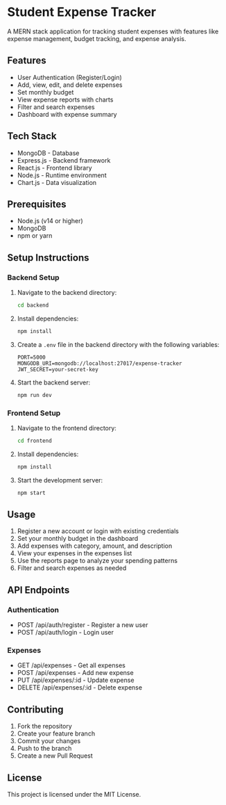 # Student Expense Tracker

A MERN stack application for tracking student expenses with features like expense management, budget tracking, and expense analysis.

## Features

- User Authentication (Register/Login)
- Add, view, edit, and delete expenses
- Set monthly budget
- View expense reports with charts
- Filter and search expenses
- Dashboard with expense summary

## Tech Stack

- MongoDB - Database
- Express.js - Backend framework
- React.js - Frontend library
- Node.js - Runtime environment
- Chart.js - Data visualization

## Prerequisites

- Node.js (v14 or higher)
- MongoDB
- npm or yarn

## Setup Instructions

### Backend Setup

1. Navigate to the backend directory:
   ```bash
   cd backend
   ```

2. Install dependencies:
   ```bash
   npm install
   ```

3. Create a `.env` file in the backend directory with the following variables:
   ```
   PORT=5000
   MONGODB_URI=mongodb://localhost:27017/expense-tracker
   JWT_SECRET=your-secret-key
   ```

4. Start the backend server:
   ```bash
   npm run dev
   ```

### Frontend Setup

1. Navigate to the frontend directory:
   ```bash
   cd frontend
   ```

2. Install dependencies:
   ```bash
   npm install
   ```

3. Start the development server:
   ```bash
   npm start
   ```

## Usage

1. Register a new account or login with existing credentials
2. Set your monthly budget in the dashboard
3. Add expenses with category, amount, and description
4. View your expenses in the expenses list
5. Use the reports page to analyze your spending patterns
6. Filter and search expenses as needed

## API Endpoints

### Authentication
- POST /api/auth/register - Register a new user
- POST /api/auth/login - Login user

### Expenses
- GET /api/expenses - Get all expenses
- POST /api/expenses - Add new expense
- PUT /api/expenses/:id - Update expense
- DELETE /api/expenses/:id - Delete expense

## Contributing

1. Fork the repository
2. Create your feature branch
3. Commit your changes
4. Push to the branch
5. Create a new Pull Request

## License

This project is licensed under the MIT License.
